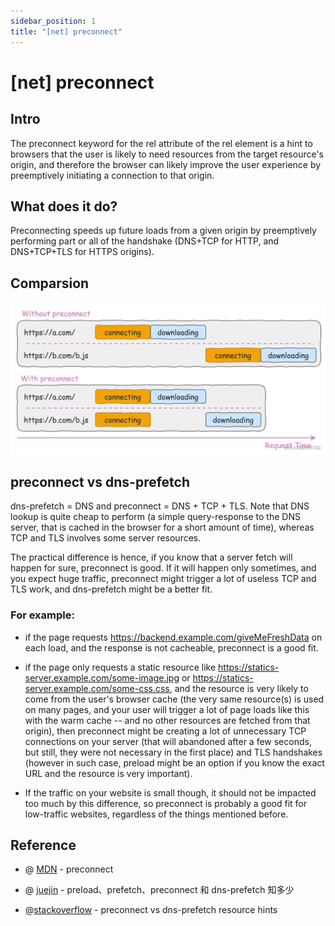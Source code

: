 ```yaml
---
sidebar_position: 1
title: "[net] preconnect"
---
```


# [net] preconnect

## Intro

The preconnect keyword for the rel attribute of the rel element is a hint to browsers that the user is likely to need resources from the target resource's origin, and therefore the browser can likely improve the user experience by preemptively initiating a connection to that origin.

## What does it do?

Preconnecting speeds up future loads from a given origin by preemptively performing part or all of the handshake (DNS+TCP for HTTP, and DNS+TCP+TLS for HTTPS origins).

## Comparsion

![preconnect-compare](./img/preconnect-compare.jpg)

## preconnect vs dns-prefetch

dns-prefetch = DNS and preconnect = DNS + TCP + TLS. Note that DNS lookup is quite cheap to perform (a simple query-response to the DNS server, that is cached in the browser for a short amount of time), whereas TCP and TLS involves some server resources.

The practical difference is hence, if you know that a server fetch will happen for sure, preconnect is good. If it will happen only sometimes, and you expect huge traffic, preconnect might trigger a lot of useless TCP and TLS work, and dns-prefetch might be a better fit.

### For example:

+ if the page requests https://backend.example.com/giveMeFreshData on each load, and the response is not cacheable, preconnect is a good fit.
+ if the page only requests a static resource like https://statics-server.example.com/some-image.jpg or https://statics-server.example.com/some-css.css, and the resource is very likely to come from the user's browser cache (the very same resource(s) is used on many pages, and your user will trigger a lot of page loads like this with the warm cache -- and no other resources are fetched from that origin), then preconnect might be creating a lot of unnecessary TCP connections on your server (that will abandoned after a few seconds, but still, they were not necessary in the first place) and TLS handshakes (however in such case, preload might be an option if you know the exact URL and the resource is very important).

+ If the traffic on your website is small though, it should not be impacted too much by this difference, so preconnect is probably a good fit for low-traffic websites, regardless of the things mentioned before.

## Reference

+ @ [MDN](https://developer.mozilla.org/en-US/docs/Web/HTML/Attributes/rel/preconnect) - preconnect

+ @ [juejin](https://juejin.cn/post/6915204591730556935#heading-0) - preload、prefetch、preconnect 和 dns-prefetch 知多少

+ @[stackoverflow](https://stackoverflow.com/questions/47273743/preconnect-vs-dns-prefetch-resource-hints) - preconnect vs dns-prefetch resource hints
